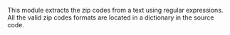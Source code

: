 This module extracts the zip codes from a text using regular expressions. All the valid zip codes formats are located in a dictionary in the source code.